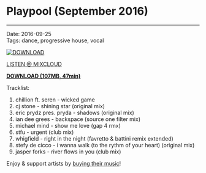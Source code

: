 # Playpool (September 2016)  

----

Date: 2016-09-25    
Tags:  dance, progressive house, vocal    

[![DOWNLOAD](https://drive.google.com/uc?export=download&id=0B1aIvu0NI6o4aER0VVA4dkltY28)](https://docs.google.com/uc?id=0B1aIvu0NI6o4dlBhMGo5d0Y3bFU&export=download)

[LISTEN @ MIXCLOUD](http://www.mixcloud.com/progressiveawake/playpool-september-2016/)


[**DOWNLOAD (107MB, 47min)**](https://docs.google.com/uc?id=0B1aIvu0NI6o4dlBhMGo5d0Y3bFU&export=download)

Tracklist:  

01. chillion ft. seren - wicked game   
02. cj stone - shining star (original mix)  
03. eric prydz pres. pryda - shadows (original mix)  
04. ian dee grees - backspace (source one filter mix)  
05. michael mind - show me love (gap 4 rmx)  
06. stfu - urgent (club mix)  
07. whigfield - right in the night (favretto & battini remix extended)  
08. stefy de cicco - i wanna walk (to the rythm of your heart) (original mix)  
09. jasper forks - river flows in you (club mix)  


Enjoy & support artists by [buying their music](http://www.junodownload.com/charts/mixcloud/progressiveawake/playpool-september-2016/495514471)!